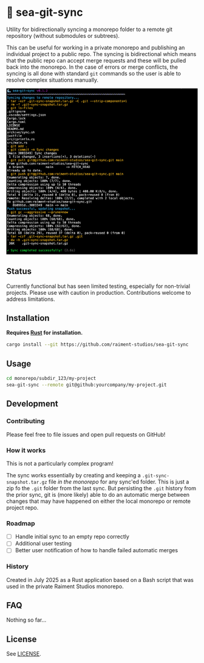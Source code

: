 # 🌊 sea-git-sync

Utility for bidirectionally syncing a monorepo folder to a remote git repository (without submodules or subtrees).

This can be useful for working in a private monorepo and publishing an individual project to a public repo. The syncing is bidirectional which means that the public repo can accept merge requests and these will be pulled back into the monorepo. In the case of errors or merge conflicts, the syncing is all done with standard `git` commands so the user is able to resolve complex situations manually.

![alt text](docs/screenshot.png)

## Status

Currently functional but has seen limited testing, especially for non-trivial projects. Please use with caution in production. Contributions welcome to address limitations.

## Installation

**Requires [Rust](https://rustup.rs/) for installation.**

```bash
cargo install --git https://github.com/raiment-studios/sea-git-sync
```

## Usage

```bash
cd monorepo/subdir_123/my-project
sea-git-sync --remote git@github:yourcompany/my-project.git
```

## Development

### Contributing

Please feel free to file issues and open pull requests on GitHub!

### How it works

This is not a particularly complex program!

The sync works essentially by creating and keeping a `.git-sync-snapshot.tar.gz` file _in the monorepo_ for any sync'ed folder. This is just a zip fo the `.git` folder from the last sync. But persisting the `.git` history from the prior sync, git is (more likely) able to do an automatic merge between changes that may have happened on either the local monorepo or remote project repo.

### Roadmap

-   [ ] Handle initial sync to an empty repo correctly
-   [ ] Additional user testing
-   [ ] Better user notification of how to handle failed automatic merges

### History

Created in July 2025 as a Rust application based on a Bash script that was used in the private Raiment Studios monorepo.

## FAQ

Nothing so far...

## License

See [LICENSE](LICENSE).
